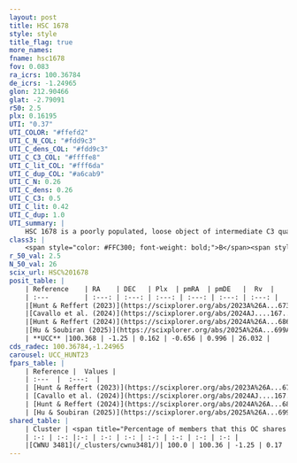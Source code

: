 ```yaml
---
layout: post
title: HSC 1678
style: style
title_flag: true
more_names: 
fname: hsc1678
fov: 0.083
ra_icrs: 100.36784
de_icrs: -1.24965
glon: 212.90466
glat: -2.79091
r50: 2.5
plx: 0.16195
UTI: "0.37"
UTI_COLOR: "#ffefd2"
UTI_C_N_COL: "#fdd9c3"
UTI_C_dens_COL: "#fdd9c3"
UTI_C_C3_COL: "#ffffe8"
UTI_C_lit_COL: "#fff6da"
UTI_C_dup_COL: "#a6cab9"
UTI_C_N: 0.26
UTI_C_dens: 0.26
UTI_C_C3: 0.5
UTI_C_lit: 0.42
UTI_C_dup: 1.0
UTI_summary: |
    HSC 1678 is a poorly populated, loose object of intermediate C3 quality. It was recently reported in the literature. This object shares a large percentage of members with a later reported entry.
class3: |
    <span style="color: #FFC300; font-weight: bold;">B</span><span style="color: #FFC300; font-weight: bold;">B</span>
r_50_val: 2.5
N_50_val: 26
scix_url: HSC%201678
posit_table: |
    | Reference    | RA    | DEC   | Plx  | pmRA  | pmDE   |  Rv  |
    | :---         | :---: | :---: | :---: | :---: | :---: | :---: |
    |[Hunt & Reffert (2023)](https://scixplorer.org/abs/2023A%26A...673A.114H) | 100.348 | -1.253 | 0.172 | -0.642 | 0.994 | 26.024 |
    |[Cavallo et al. (2024)](https://scixplorer.org/abs/2024AJ....167...12C) | 100.356 | -1.248 | 0.166 | -- | -- | -- |
    |[Hunt & Reffert (2024)](https://scixplorer.org/abs/2024A%26A...686A..42H) | 100.348 | -1.253 | 0.172 | -0.642 | 0.994 | 26.024 |
    |[Hu & Soubiran (2025)](https://scixplorer.org/abs/2025A%26A...699A.246H) | 100.356 | -1.248 | -- | -- | -- | -- |
    | **UCC** |100.368 | -1.25 | 0.162 | -0.656 | 0.996 | 26.032 | 
cds_radec: 100.36784,-1.24965
carousel: UCC_HUNT23
fpars_table: |
    | Reference |  Values |
    | :---  |  :---:  |
    | [Hunt & Reffert (2023)](https://scixplorer.org/abs/2023A%26A...673A.114H) | `AV50=1.789, diffAV50=0.825, MOD50=13.737, logAge50=8.503` |
    | [Cavallo et al. (2024)](https://scixplorer.org/abs/2024AJ....167...12C) | `AV50=1.49, dMod50=13.27, logAge50=8.76, [Fe/H]50=0.14` |
    | [Hunt & Reffert (2024)](https://scixplorer.org/abs/2024A%26A...686A..42H) | `MassJ=416.178` |
    | [Hu & Soubiran (2025)](https://scixplorer.org/abs/2025A%26A...699A.246H) | `MA22=-0.25, MA23f=-0.56, MF24=-0.75` |
shared_table: |
    | Cluster | <span title="Percentage of members that this OC shares with the ones listed">%</span>   | RA   | DEC   | Plx   | pmRA  | pmDE  | Rv | UTI |
    | :-: | :-: |:-: | :-: | :-: | :-: | :-: | :-: | :-: |
    |[CWNU 3481](/_clusters/cwnu3481/)| 100.0 | 100.36 | -1.25 | 0.17 | -0.65 | 1.01 | 26.03 |0.06 |
---
```

